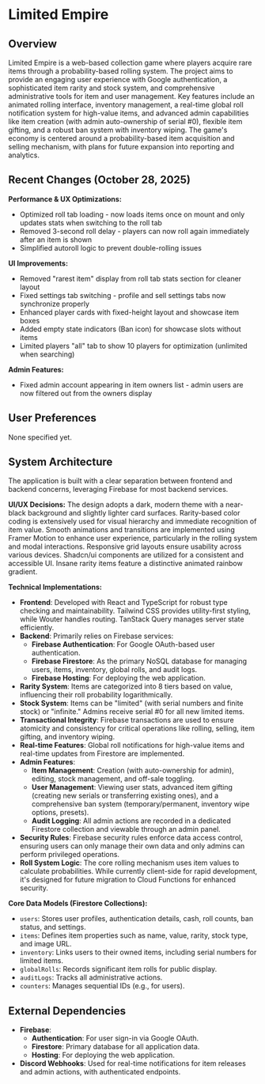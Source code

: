 # Limited Empire

## Overview

Limited Empire is a web-based collection game where players acquire rare items through a probability-based rolling system. The project aims to provide an engaging user experience with Google authentication, a sophisticated item rarity and stock system, and comprehensive administrative tools for item and user management. Key features include an animated rolling interface, inventory management, a real-time global roll notification system for high-value items, and advanced admin capabilities like item creation (with admin auto-ownership of serial #0), flexible item gifting, and a robust ban system with inventory wiping. The game's economy is centered around a probability-based item acquisition and selling mechanism, with plans for future expansion into reporting and analytics.

## Recent Changes (October 28, 2025)

**Performance & UX Optimizations:**
- Optimized roll tab loading - now loads items once on mount and only updates stats when switching to the roll tab
- Removed 3-second roll delay - players can now roll again immediately after an item is shown
- Simplified autoroll logic to prevent double-rolling issues

**UI Improvements:**
- Removed "rarest item" display from roll tab stats section for cleaner layout
- Fixed settings tab switching - profile and sell settings tabs now synchronize properly
- Enhanced player cards with fixed-height layout and showcase item boxes
- Added empty state indicators (Ban icon) for showcase slots without items
- Limited players "all" tab to show 10 players for optimization (unlimited when searching)

**Admin Features:**
- Fixed admin account appearing in item owners list - admin users are now filtered out from the owners display

## User Preferences

None specified yet.

## System Architecture

The application is built with a clear separation between frontend and backend concerns, leveraging Firebase for most backend services.

**UI/UX Decisions:**
The design adopts a dark, modern theme with a near-black background and slightly lighter card surfaces. Rarity-based color coding is extensively used for visual hierarchy and immediate recognition of item value. Smooth animations and transitions are implemented using Framer Motion to enhance user experience, particularly in the rolling system and modal interactions. Responsive grid layouts ensure usability across various devices. Shadcn/ui components are utilized for a consistent and accessible UI. Insane rarity items feature a distinctive animated rainbow gradient.

**Technical Implementations:**
- **Frontend**: Developed with React and TypeScript for robust type checking and maintainability. Tailwind CSS provides utility-first styling, while Wouter handles routing. TanStack Query manages server state efficiently.
- **Backend**: Primarily relies on Firebase services:
    - **Firebase Authentication**: For Google OAuth-based user authentication.
    - **Firebase Firestore**: As the primary NoSQL database for managing users, items, inventory, global rolls, and audit logs.
    - **Firebase Hosting**: For deploying the web application.
- **Rarity System**: Items are categorized into 8 tiers based on value, influencing their roll probability logarithmically.
- **Stock System**: Items can be "limited" (with serial numbers and finite stock) or "infinite." Admins receive serial #0 for all new limited items.
- **Transactional Integrity**: Firebase transactions are used to ensure atomicity and consistency for critical operations like rolling, selling, item gifting, and inventory wiping.
- **Real-time Features**: Global roll notifications for high-value items and real-time updates from Firestore are implemented.
- **Admin Features**:
    - **Item Management**: Creation (with auto-ownership for admin), editing, stock management, and off-sale toggling.
    - **User Management**: Viewing user stats, advanced item gifting (creating new serials or transferring existing ones), and a comprehensive ban system (temporary/permanent, inventory wipe options, presets).
    - **Audit Logging**: All admin actions are recorded in a dedicated Firestore collection and viewable through an admin panel.
- **Security Rules**: Firebase security rules enforce data access control, ensuring users can only manage their own data and only admins can perform privileged operations.
- **Roll System Logic**: The core rolling mechanism uses item values to calculate probabilities. While currently client-side for rapid development, it's designed for future migration to Cloud Functions for enhanced security.

**Core Data Models (Firestore Collections):**
- `users`: Stores user profiles, authentication details, cash, roll counts, ban status, and settings.
- `items`: Defines item properties such as name, value, rarity, stock type, and image URL.
- `inventory`: Links users to their owned items, including serial numbers for limited items.
- `globalRolls`: Records significant item rolls for public display.
- `auditLogs`: Tracks all administrative actions.
- `counters`: Manages sequential IDs (e.g., for users).

## External Dependencies

- **Firebase**:
    - **Authentication**: For user sign-in via Google OAuth.
    - **Firestore**: Primary database for all application data.
    - **Hosting**: For deploying the web application.
- **Discord Webhooks**: Used for real-time notifications for item releases and admin actions, with authenticated endpoints.